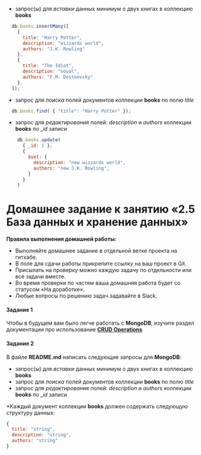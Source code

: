 * запрос(ы) для *вставки* данных минимум о двух книгах в коллекцию **books**
```javascript
  db.books.insertMany([
    {
      title: "Harry Potter",
      description: "wizzards world",
      authors: "J.K. Rowling"
    },
    {
      title: "The Idiot",
      description: "noval",
      authors: "F.M. Dostoevsky"
    },
  ]);
``` 
* запрос для *поиска* полей документов коллекции **books** по полю *title*
```javascript
  db.books.find( { "title": "Harry Potter" });
``` 


* запрос для *редактирования* полей: *description* и *authors* коллекции **books** по *_id* записи
```javascript
    db.books.update(
      { _id: 1 },
      {
        $set: {
          description: "new wizzards world",
          authors: "new J.K. Rowling",
        }
      }
    )
``` 


# Домашнее задание к занятию «2.5 База данных и хранение данных»

**Правила выполнения домашней работы:** 
* Выполняйте домашнее задание в отдельной ветке проекта на гитхабе.
* В поле для сдачи работы прикрепите ссылку на ваш проект в Git.
* Присылать на проверку можно каждую задачу по отдельности или все задачи вместе. 
* Во время проверки по частям ваша домашняя работа будет со статусом «На доработке».
* Любые вопросы по решению задач задавайте в Slack.


#### Задание 1
Чтобы в будущем вам было легче работать с **MongoDB**, изучите раздел 
документации про использование [**CRUD Operations**](https://docs.mongodb.com/manual/crud/)

#### Задание 2
В файле **README.md** написать следующие запросы для **MongoDB**:
 - запрос(ы) для *вставки* данных минимум о двух книгах в коллекцию **books**
 - запрос для *поиска* полей документов коллекции **books** по полю *title*
 - запрос для *редактирования* полей: *description* и *authors* коллекции **books** по *_id* записи
 
*Каждый документ коллекции **books** должен содержать следующую структуру данных: 
```javascript
{
  title: "string",
  description: "string",
  authors: "string"
}
``` 

